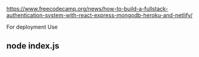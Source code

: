 https://www.freecodecamp.org/news/how-to-build-a-fullstack-authentication-system-with-react-express-mongodb-heroku-and-netlify/



For deployment Use
## node index.js

